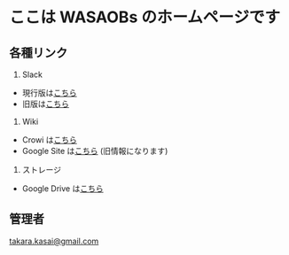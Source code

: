 # ここは WASAOBs のホームページです

## 各種リンク

1. Slack
 * 現行版は[こちら](https://wasaobs.slack.com)
 * 旧版は[こちら](https://wasao.slack.com)

[](https://wasaobs.slack.com/shared_invite/MTI0ODQ5MzEzOTg5LTE0ODM5MDE4ODQtMDNiNzBiZDRlZQ)

1. Wiki
 * Crowi は[こちら](http://183.181.56.33:3000)
 * Google Site は[こちら](https://sites.google.com/site/wasaokudeboys/) (旧情報になります)
   
1. ストレージ
 * Google Drive は[こちら](https://drive.google.com/open?id=0B-XNU4W8pi4AMkNRTkx2amlmY2M)

## 管理者

takara.kasai@gmail.com
